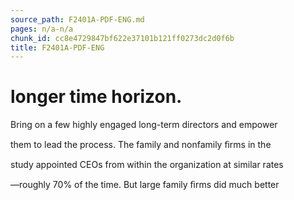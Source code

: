 ```yaml
---
source_path: F2401A-PDF-ENG.md
pages: n/a-n/a
chunk_id: cc8e4729847bf622e37101b121ff0273dc2d0f6b
title: F2401A-PDF-ENG
---
```

# longer time horizon.

Bring on a few highly engaged long-term directors and empower

them to lead the process. The family and nonfamily ﬁrms in the

study appointed CEOs from within the organization at similar rates

—roughly 70% of the time. But large family ﬁrms did much better

